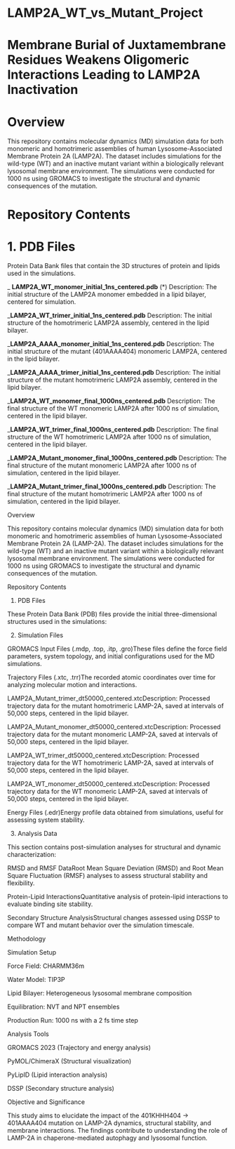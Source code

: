# LAMP2A_WT_vs_Mutant_Project
# **Membrane Burial of Juxtamembrane Residues Weakens Oligomeric Interactions Leading to LAMP2A Inactivation**
# Overview
This repository contains molecular dynamics (MD) simulation data for both monomeric and homotrimeric assemblies of human Lysosome-Associated Membrane Protein 2A (LAMP2A). The dataset includes simulations for the wild-type (WT) and an inactive mutant variant within a biologically relevant lysosomal membrane environment. The simulations were conducted for 1000 ns using GROMACS to investigate the structural and dynamic consequences of the mutation.

# **Repository Contents**

#  1. PDB Files
Protein Data Bank files that contain the 3D structures of protein and lipids used in the simulations.

_ **LAMP2A_WT_monomer_initial_1ns_centered.pdb**
(*) Description: The initial structure of the LAMP2A monomer embedded in a lipid bilayer, centered for simulation.

_**LAMP2A_WT_trimer_initial_1ns_centered.pdb**
Description: The initial structure of the homotrimeric LAMP2A assembly, centered in the lipid bilayer.

_**LAMP2A_AAAA_monomer_initial_1ns_centered.pdb**
Description: The initial structure of the mutant (401AAAA404) monomeric LAMP2A, centered in the lipid bilayer.

_**LAMP2A_AAAA_trimer_initial_1ns_centered.pdb**
Description: The initial structure of the mutant homotrimeric LAMP2A assembly, centered in the lipid bilayer.

_**LAMP2A_WT_monomer_final_1000ns_centered.pdb**
Description: The final structure of the WT monomeric LAMP2A after 1000 ns of simulation, centered in the lipid bilayer.

_**LAMP2A_WT_trimer_final_1000ns_centered.pdb**
Description: The final structure of the WT homotrimeric LAMP2A after 1000 ns of simulation, centered in the lipid bilayer.

_**LAMP2A_Mutant_monomer_final_1000ns_centered.pdb**
Description: The final structure of the mutant monomeric LAMP2A after 1000 ns of simulation, centered in the lipid bilayer.

_**LAMP2A_Mutant_trimer_final_1000ns_centered.pdb**
Description: The final structure of the mutant homotrimeric LAMP2A after 1000 ns of simulation, centered in the lipid bilayer.


Overview

This repository contains molecular dynamics (MD) simulation data for both monomeric and homotrimeric assemblies of human Lysosome-Associated Membrane Protein 2A (LAMP-2A). The dataset includes simulations for the wild-type (WT) and an inactive mutant variant within a biologically relevant lysosomal membrane environment. The simulations were conducted for 1000 ns using GROMACS to investigate the structural and dynamic consequences of the mutation.

Repository Contents

1. PDB Files

These Protein Data Bank (PDB) files provide the initial three-dimensional structures used in the simulations:

2. Simulation Files

GROMACS Input Files (.mdp, .top, .itp, .gro)These files define the force field parameters, system topology, and initial configurations used for the MD simulations.

Trajectory Files (.xtc, .trr)The recorded atomic coordinates over time for analyzing molecular motion and interactions.

LAMP2A_Mutant_trimer_dt50000_centered.xtcDescription: Processed trajectory data for the mutant homotrimeric LAMP-2A, saved at intervals of 50,000 steps, centered in the lipid bilayer.

LAMP2A_Mutant_monomer_dt50000_centered.xtcDescription: Processed trajectory data for the mutant monomeric LAMP-2A, saved at intervals of 50,000 steps, centered in the lipid bilayer.

LAMP2A_WT_trimer_dt50000_centered.xtcDescription: Processed trajectory data for the WT homotrimeric LAMP-2A, saved at intervals of 50,000 steps, centered in the lipid bilayer.

LAMP2A_WT_monomer_dt50000_centered.xtcDescription: Processed trajectory data for the WT monomeric LAMP-2A, saved at intervals of 50,000 steps, centered in the lipid bilayer.

Energy Files (.edr)Energy profile data obtained from simulations, useful for assessing system stability.

3. Analysis Data

This section contains post-simulation analyses for structural and dynamic characterization:

RMSD and RMSF DataRoot Mean Square Deviation (RMSD) and Root Mean Square Fluctuation (RMSF) analyses to assess structural stability and flexibility.

Protein-Lipid InteractionsQuantitative analysis of protein-lipid interactions to evaluate binding site stability.

Secondary Structure AnalysisStructural changes assessed using DSSP to compare WT and mutant behavior over the simulation timescale.

Methodology

Simulation Setup

Force Field: CHARMM36m

Water Model: TIP3P

Lipid Bilayer: Heterogeneous lysosomal membrane composition

Equilibration: NVT and NPT ensembles

Production Run: 1000 ns with a 2 fs time step

Analysis Tools

GROMACS 2023 (Trajectory and energy analysis)

PyMOL/ChimeraX (Structural visualization)

PyLipID (Lipid interaction analysis)

DSSP (Secondary structure analysis)

Objective and Significance

This study aims to elucidate the impact of the 401KHHH404 → 401AAAA404 mutation on LAMP-2A dynamics, structural stability, and membrane interactions. The findings contribute to understanding the role of LAMP-2A in chaperone-mediated autophagy and lysosomal function.




